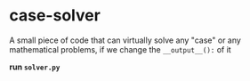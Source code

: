 # case-solver
A small piece of code that can virtually solve any "case" or any mathematical problems, if we change the `__output__():` of it

**run `solver.py`**
